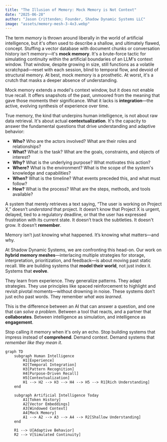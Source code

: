 ```yaml
---
title: "The Illusion of Memory: Mock Memory is Not Context"
date: "2025-06-28"
author: "Jason Crittenden; Founder, Shadow Dynamic Systems LLC"
image: "assets/memory-mesh-3-4x3.webp"
---
```


The term *memory* is thrown around liberally in the world of artificial intelligence, but it's often used to describe a shallow, and ultimately flawed, concept. Stuffing a vector database with document chunks or conversation history isn't memory—it's **mock memory**. It's a brute-force tactic for simulating continuity within the artificial boundaries of an LLM's context window. That window, despite growing in size, still functions as a volatile scratchpad—reset with each session, blind to temporal flow, and devoid of structural memory. At best, mock memory is a prosthetic. At worst, it's a crutch that masks a deeper absence of understanding.

Mock memory extends a model's context window, but it does not enable true recall. It offers snapshots of the past, unmoored from the meaning that gave those moments their significance. What it lacks is **integration**—the active, evolving synthesis of experience over time.

True memory, the kind that underpins human intelligence, is not about raw data retrieval. It's about actual **contextualization**. It's the capacity to answer the fundamental questions that drive understanding and adaptive behavior:

* **Who?** Who are the actors involved? What are their roles and relationships?
* **What?** What is the task? What are the goals, constraints, and objects of interest?
* **Why?** What is the underlying purpose? What motivates this action?
* **Where?** What is the environment? What is the scope of the system's knowledge and capabilities?
* **When?** What is the timeline? What events preceded this, and what must follow?
* **How?** What is the process? What are the steps, methods, and tools available?

A system that merely retrieves a text saying, “The user is working on Project X,” doesn’t *understand* that project. It doesn’t know that Project X is urgent, delayed, tied to a regulatory deadline, or that the user has expressed frustration with its current state. It doesn’t track the subtleties. It doesn't grow. It doesn’t **remember**.

Memory isn’t just knowing what happened. It’s knowing what matters—and why.

At Shadow Dynamic Systems, we are confronting this head-on. Our work on **hybrid memory meshes**—interlacing multiple strategies for storage, interpretation, prioritization, and feedback—is about moving past static recall. We are building systems that **model their world**, not just index it. Systems that **evolve**.

They learn from experience. They generalize patterns. They adapt strategies. They use principles like spaced reinforcement to highlight and revisit pivotal moments—without drowning in noise. These systems don’t just echo past words. They remember *what was learned*.

This is the difference between an AI that can answer a question, and one that can *solve a problem*. Between a tool that reacts, and a partner that **collaborates**. Between intelligence as simulation, and intelligence as **engagement**.

Stop calling it memory when it's only an echo. Stop building systems that impress instead of **comprehend**. Demand context. Demand systems that *remember like they mean it*.

```mermaid
graph TD
    subgraph Human Intelligence
        H1[Experience]
        H2[Temporal Integration]
        H3[Pattern Recognition]
        H4[Purpose-Driven Recall]
        H5[Contextualization]
        H1 --> H2 --> H3 --> H4 --> H5 --> R1[Rich Understanding]
    end

    subgraph Artificial Intelligence Today
        A1[Token History]
        A2[Vector Embeddings]
        A3[Windowed Context]
        A4[Mock Memory]
        A1 --> A2 --> A3 --> A4 --> R2[Shallow Understanding]
    end

    R1 --> U[Adaptive Behavior]
    R2 --> V[Simulated Continuity]
```

